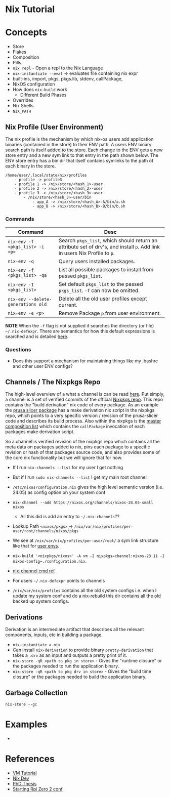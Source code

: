 # Nix Tutorial

# Concepts

* Store
* Flakes
* Composition
* Pills
* `nix repl` - Open a repl to the Nix Language
* `nix-instantiate --eval` -> evaluates file containing nix expr
* built-ins, import, pkgs, pkgs.lib, stdenv, callPackage,
* NixOS configuration
* How does `nix-build` work
    * Different Build Phases
* Overrides
* Nix Shells
* `NIX_PATH`

## Nix Profile (User Environment)

The nix profile is the mechanism by which nix-os users add application binaries (contained in the store) to their ENV path. A users ENV binary search path is itself added to the store. Each change to the ENV gets a new store entry and a new sym link to that entry in the path shown below. The ENV store entry has a bin dir that itself contains symlinks to the path of each binary in the store.

```
/home/user/.local/state/nix/profiles
    - profile -> profile3
    - profile 1 -> /nix/store/<hash_1>-user
    - profile 2 -> /nix/store/<hash_2>-user
    - profile 3 -> /nix/store/<hash_3>-user
        - /nix/store/<hash_3>-user/bin
            - app_A -> /nix/store/<hash_A>-A/bin/a.sh
            - app_B -> /nix/store/<hash_B>-B/bin/b.sh
```

### Commands

| Command | Desc |
| --- | --- |
| `nix-env -f <pkgs_list> -i <p>` | Search `pkgs_list`, which should return an attribute set of drv's, and install `p`. Add link in users Nix Profile to `p`. |
| `nix-env -q` | Query users installed packages. |
| `nix-env -f <pkgs_list> -qa` | List all possible packages to install from passed `pkgs_list`. |
| `nix-env -I <pkgs_list>` | Set default `pkgs_list` to the passed `pkgs_list`. `-f` can now be omitted. |
| `nix-env --delete-generations old` | Delete all the old user profiles except current. |
| `nix-env -e <p>` | Remove Package `p` from user environment. |

**NOTE** When the `-f` flag is not supplied it searches the directory (or file) `~/.nix-defexpr`. There are semantics for how this default expressions is searched and is detailed [here](https://nix.dev/manual/nix/2.22/command-ref/nix-env).

### Questions

* Does this support a mechanism for maintaining things like my .bashrc and other user ENV configs?

## Channels / The Nixpkgs Repo

The high-level overview of a what a channel is can be read [here](https://nixos.wiki/wiki/Nix_channels). Put simply, a channel is a set of verified commits of the official [Nixpkgs repo](https://github.com/NixOS/nixpkgs). This repo contains the "build derivation" nix code of every package. As an example the [prusa slicer package](https://github.com/NixOS/nixpkgs/blob/9962bb4f68e17c586da9d97f1ecb8b0ec071f726/pkgs/applications/misc/prusa-slicer/default.nix) has a make derivation nix script in the nixpkgs repo, which points to a very specific version / revision of the prusa-slicer code and describes its build process. Also within the nixpkgs is the [master composition list](https://github.com/NixOS/nixpkgs/blob/9962bb4f68e17c586da9d97f1ecb8b0ec071f726/pkgs/top-level/all-packages.nix) which contains the `callPackage` invocation of each packages make derivation script.

So a channel is verified revision of the nixpkgs repo which contains all the meta data on packages added to nix, pins each package to a specific revision or hash of that packages source code, and also provides some of the core nix functionality but we will ignore that for now.

* If I run `nix-channels --list` for my user I get nothing
* But if I run `sudo nix-channels --list` I get my main root channel
* `/etc/nixos/configuration.nix` gives the high level semantic version (i.e. 24.05) as config option on your system conf
* `nix-channel --add https://nixos.org/channels/nixos-24.05-small nixos`
    * All this did is add an entry to `~/.nix-channels`?? 

* Lookup Path `<nixos/pkgs>` -> `/nix/var/nix/profiles/per-user/root/channels/nixos/pkgs`
* We see at `/nix/var/nix/profiles/per-user/root/` a sym link structure like that for [user envs](./README.md/#nix-profile-user-environment).
* `nix-build '<nixpkgs/nixos>' -A vm -I nixpkgs=channel:nixos-23.11 -I nixos-config=./configuration.nix`.
* [nix-channel cmd ref](https://nix.dev/manual/nix/2.18/command-ref/nix-channel)
* For users `~/.nix-defexpr` points to channels
* `/nix/var/nix/profiles` contains all the old system configs i.e. when I update my system conf and do a nix-rebuild this dir contains all the old backed up system configs. 


## Derivations

Derivation is an intermediate artifact that describes all the relevant components, inputs, etc in building a package.

* `nix-instantiate a.nix`
* Can install `nix-derivation` to provide binary `pretty-derivation` that takes a `.drv` as an input and outputs a pretty print of it.
* `nix-store -qR <path to pkg in store>` - Gives the "runtime closure" or the packages needed to run the application binary.
* `nix-store -qR <path to pkg drv in store>` - Gives the "build time closure" or the packages needed to build the application binary.

## Garbage Collection

`nix-store --gc`

# Examples

* 

# References

* [VM Tutorial](https://alberand.com/nixos-linux-kernel-vm.html)
* [Nix Dev](https://nix.dev/)
* [PhD Thesis](https://edolstra.github.io/pubs/phd-thesis.pdf)
* [Starting Rpi Zero 2 conf](https://github.com/plmercereau/nixos-pi-zero-2)
